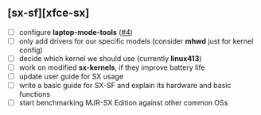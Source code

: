 ## [sx-sf][xfce-sx]

- [ ] configure **laptop-mode-tools** ([#4](https://github.com/philmmanjaro/project-sx/issues/4))
- [ ] only add drivers for our specific models (consider **mhwd** just for kernel config)
- [ ] decide which kernel we should use (currently **linux413**)
- [ ] work on modified **sx-kernels**, if they improve battery life
- [ ] update user guide for SX usage
- [ ] write a basic guide for SX-SF and explain its hardware and basic functions
- [ ] start benchmarking MJR-SX Edition against other common OSs
